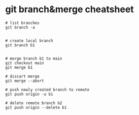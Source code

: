 # git branch&merge cheatsheet


    # list branches
    git branch -a


    # create local branch
    git branch b1


    # merge branch b1 to main
    git checkout main
    git merge b1

    # discart merge
    git merge --abort

    # push newly created branch to remote
    git push origin -u b1

    # delete remote branch b2
    git push origin --delete b1



